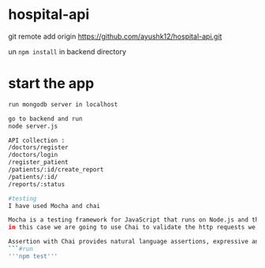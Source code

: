 # hospital-api

git remote add origin https://github.com/ayushk12/hospital-api.git

un `npm install` in backend directory

# start the app

```bash
run mongodb server in localhost

go to backend and run
node server.js

API collection :
/doctors/register
/doctors/login
/register_patient
/patients/:id/create_report
/patients/:id/
/reports/:status

#testing
I have used Mocha and chai

Mocha is a testing framework for JavaScript that runs on Node.js and the browser. You can use any assertion library, 
in this case we are going to use Chai to validate the http requests we make against our ExpressJS Restful API.

Assertion with Chai provides natural language assertions, expressive and readable style. Chai provides three assertion styles: Should, Expect and Assert.
```#run 
'''npm test'''
